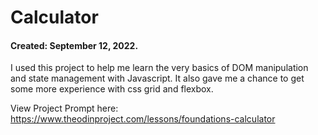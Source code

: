 # Calculator

#### Created: September 12, 2022.

I used this project to help me learn the very basics of DOM manipulation and state management with Javascript. It also gave me a chance to get some more experience with css grid and flexbox.

View Project Prompt here: https://www.theodinproject.com/lessons/foundations-calculator
